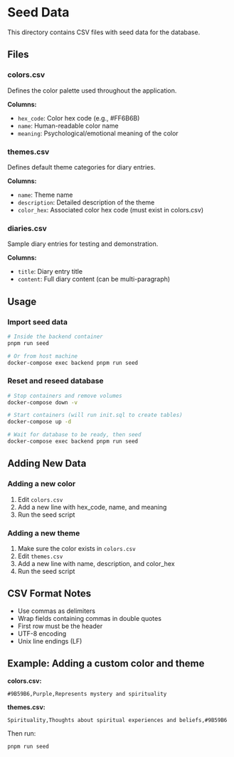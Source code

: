# Seed Data

This directory contains CSV files with seed data for the database.

## Files

### colors.csv

Defines the color palette used throughout the application.

**Columns:**
- `hex_code`: Color hex code (e.g., #FF6B6B)
- `name`: Human-readable color name
- `meaning`: Psychological/emotional meaning of the color

### themes.csv

Defines default theme categories for diary entries.

**Columns:**
- `name`: Theme name
- `description`: Detailed description of the theme
- `color_hex`: Associated color hex code (must exist in colors.csv)

### diaries.csv

Sample diary entries for testing and demonstration.

**Columns:**
- `title`: Diary entry title
- `content`: Full diary content (can be multi-paragraph)

## Usage

### Import seed data

```bash
# Inside the backend container
pnpm run seed

# Or from host machine
docker-compose exec backend pnpm run seed
```

### Reset and reseed database

```bash
# Stop containers and remove volumes
docker-compose down -v

# Start containers (will run init.sql to create tables)
docker-compose up -d

# Wait for database to be ready, then seed
docker-compose exec backend pnpm run seed
```

## Adding New Data

### Adding a new color

1. Edit `colors.csv`
2. Add a new line with hex_code, name, and meaning
3. Run the seed script

### Adding a new theme

1. Make sure the color exists in `colors.csv`
2. Edit `themes.csv`
3. Add a new line with name, description, and color_hex
4. Run the seed script

## CSV Format Notes

- Use commas as delimiters
- Wrap fields containing commas in double quotes
- First row must be the header
- UTF-8 encoding
- Unix line endings (LF)

## Example: Adding a custom color and theme

**colors.csv:**
```csv
#9B59B6,Purple,Represents mystery and spirituality
```

**themes.csv:**
```csv
Spirituality,Thoughts about spiritual experiences and beliefs,#9B59B6
```

Then run:
```bash
pnpm run seed
```

